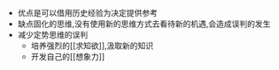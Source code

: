 - 优点是可以借用历史经验为决定提供参考
- 缺点固化的思维,没有使用新的思维方式去看待新的机遇,会造成误判的发生
- 减少定势思维的误判
    - 培养强烈的[[求知欲]],汲取新的知识
    - 开发自己的[[想象力]]
